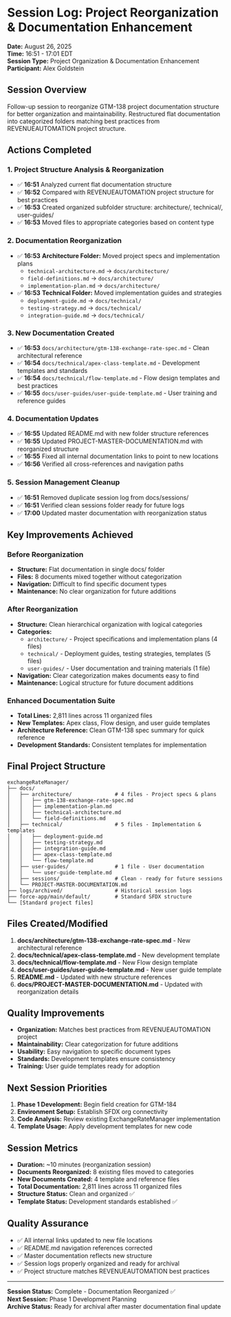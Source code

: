 # Session Log: Project Reorganization & Documentation Enhancement
**Date:** August 26, 2025  
**Time:** 16:51 - 17:01 EDT  
**Session Type:** Project Organization & Documentation Enhancement  
**Participant:** Alex Goldstein

## Session Overview
Follow-up session to reorganize GTM-138 project documentation structure for better organization and maintainability. Restructured flat documentation into categorized folders matching best practices from REVENUEAUTOMATION project structure.

## Actions Completed

### 1. Project Structure Analysis & Reorganization
- ✅ **16:51** Analyzed current flat documentation structure
- ✅ **16:52** Compared with REVENUEAUTOMATION project structure for best practices
- ✅ **16:53** Created organized subfolder structure: architecture/, technical/, user-guides/
- ✅ **16:53** Moved files to appropriate categories based on content type

### 2. Documentation Reorganization
- ✅ **16:53** **Architecture Folder:** Moved project specs and implementation plans
  - `technical-architecture.md` → `docs/architecture/`
  - `field-definitions.md` → `docs/architecture/`
  - `implementation-plan.md` → `docs/architecture/`
- ✅ **16:53** **Technical Folder:** Moved implementation guides and strategies
  - `deployment-guide.md` → `docs/technical/`
  - `testing-strategy.md` → `docs/technical/`
  - `integration-guide.md` → `docs/technical/`

### 3. New Documentation Created
- ✅ **16:53** `docs/architecture/gtm-138-exchange-rate-spec.md` - Clean architectural reference
- ✅ **16:54** `docs/technical/apex-class-template.md` - Development templates and standards
- ✅ **16:54** `docs/technical/flow-template.md` - Flow design templates and best practices
- ✅ **16:55** `docs/user-guides/user-guide-template.md` - User training and reference guides

### 4. Documentation Updates
- ✅ **16:55** Updated README.md with new folder structure references
- ✅ **16:55** Updated PROJECT-MASTER-DOCUMENTATION.md with reorganized structure
- ✅ **16:55** Fixed all internal documentation links to point to new locations
- ✅ **16:56** Verified all cross-references and navigation paths

### 5. Session Management Cleanup
- ✅ **16:51** Removed duplicate session log from docs/sessions/
- ✅ **16:51** Verified clean sessions folder ready for future logs
- ✅ **17:00** Updated master documentation with reorganization status

## Key Improvements Achieved

### Before Reorganization
- **Structure:** Flat documentation in single docs/ folder
- **Files:** 8 documents mixed together without categorization
- **Navigation:** Difficult to find specific document types
- **Maintenance:** No clear organization for future additions

### After Reorganization  
- **Structure:** Clean hierarchical organization with logical categories
- **Categories:** 
  - `architecture/` - Project specifications and implementation plans (4 files)
  - `technical/` - Deployment guides, testing strategies, templates (5 files)
  - `user-guides/` - User documentation and training materials (1 file)
- **Navigation:** Clear categorization makes documents easy to find
- **Maintenance:** Logical structure for future document additions

### Enhanced Documentation Suite
- **Total Lines:** 2,811 lines across 11 organized files
- **New Templates:** Apex class, Flow design, and user guide templates
- **Architecture Reference:** Clean GTM-138 spec summary for quick reference
- **Development Standards:** Consistent templates for implementation

## Final Project Structure
```
exchangeRateManager/
├── docs/
│   ├── architecture/              # 4 files - Project specs & plans
│   │   ├── gtm-138-exchange-rate-spec.md
│   │   ├── implementation-plan.md
│   │   ├── technical-architecture.md
│   │   └── field-definitions.md
│   ├── technical/                 # 5 files - Implementation & templates
│   │   ├── deployment-guide.md
│   │   ├── testing-strategy.md
│   │   ├── integration-guide.md
│   │   ├── apex-class-template.md
│   │   └── flow-template.md
│   ├── user-guides/               # 1 file - User documentation
│   │   └── user-guide-template.md
│   ├── sessions/                  # Clean - ready for future sessions
│   └── PROJECT-MASTER-DOCUMENTATION.md
├── logs/archived/                 # Historical session logs
├── force-app/main/default/        # Standard SFDX structure
└── [Standard project files]
```

## Files Created/Modified
1. **docs/architecture/gtm-138-exchange-rate-spec.md** - New architectural reference
2. **docs/technical/apex-class-template.md** - New development template
3. **docs/technical/flow-template.md** - New Flow design template
4. **docs/user-guides/user-guide-template.md** - New user guide template
5. **README.md** - Updated with new structure references
6. **docs/PROJECT-MASTER-DOCUMENTATION.md** - Updated with reorganization details

## Quality Improvements
- **Organization:** Matches best practices from REVENUEAUTOMATION project
- **Maintainability:** Clear categorization for future additions
- **Usability:** Easy navigation to specific document types
- **Standards:** Development templates ensure consistency
- **Training:** User guide templates ready for adoption

## Next Session Priorities
1. **Phase 1 Development:** Begin field creation for GTM-184
2. **Environment Setup:** Establish SFDX org connectivity
3. **Code Analysis:** Review existing ExchangeRateManager implementation
4. **Template Usage:** Apply development templates for new code

## Session Metrics
- **Duration:** ~10 minutes (reorganization session)
- **Documents Reorganized:** 8 existing files moved to categories
- **New Documents Created:** 4 template and reference files
- **Total Documentation:** 2,811 lines across 11 organized files
- **Structure Status:** Clean and organized ✅
- **Template Status:** Development standards established ✅

## Quality Assurance
- ✅ All internal links updated to new file locations
- ✅ README.md navigation references corrected
- ✅ Master documentation reflects new structure
- ✅ Session logs properly organized and ready for archival
- ✅ Project structure matches REVENUEAUTOMATION best practices

---
**Session Status:** Complete - Documentation Reorganized ✅  
**Next Session:** Phase 1 Development Planning  
**Archive Status:** Ready for archival after master documentation final update
